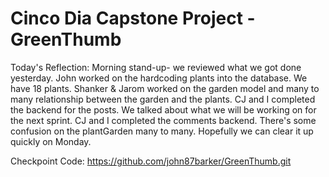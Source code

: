 # Cinco Dia Capstone Project - GreenThumb

Today's Reflection: Morning stand-up- we reviewed what we got done yesterday.  John worked on the hardcoding plants into the database.  We have 18 plants.  Shanker & Jarom worked on the garden model and many to many relationship between the garden and the plants.  CJ and I completed the backend for the posts.  We talked about what we will be working on for the next sprint.  CJ and I completed the comments backend.  There's some confusion on the plantGarden many to  many.  Hopefully we can clear it up quickly on Monday.

Checkpoint Code: https://github.com/john87barker/GreenThumb.git